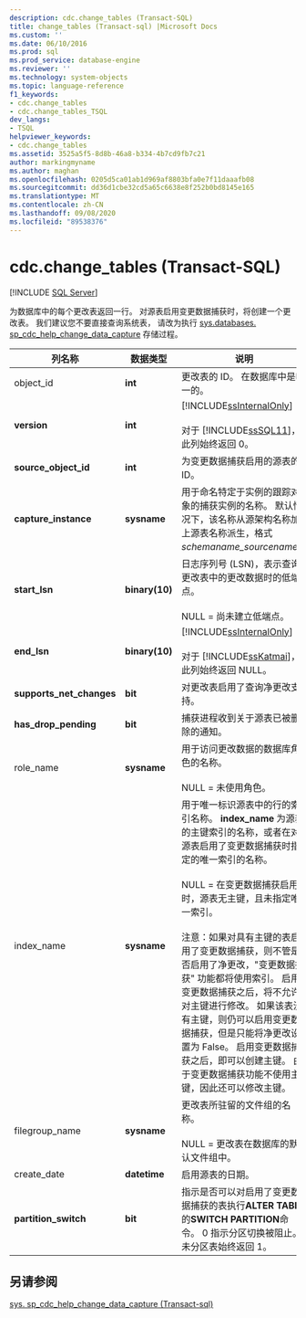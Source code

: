 ```yaml
---
description: cdc.change_tables (Transact-SQL)
title: change_tables (Transact-sql) |Microsoft Docs
ms.custom: ''
ms.date: 06/10/2016
ms.prod: sql
ms.prod_service: database-engine
ms.reviewer: ''
ms.technology: system-objects
ms.topic: language-reference
f1_keywords:
- cdc.change_tables
- cdc.change_tables_TSQL
dev_langs:
- TSQL
helpviewer_keywords:
- cdc.change_tables
ms.assetid: 3525a5f5-8d8b-46a8-b334-4b7cd9fb7c21
author: markingmyname
ms.author: maghan
ms.openlocfilehash: 0205d5ca01ab1d969af8803bfa0e7f11daaafb08
ms.sourcegitcommit: dd36d1cbe32cd5a65c6638e8f252b0bd8145e165
ms.translationtype: MT
ms.contentlocale: zh-CN
ms.lasthandoff: 09/08/2020
ms.locfileid: "89538376"
---
```

# <a name="cdcchange_tables-transact-sql"></a>cdc.change_tables (Transact-SQL)
[!INCLUDE [SQL Server](../../includes/applies-to-version/sqlserver.md)]

  为数据库中的每个更改表返回一行。 对源表启用变更数据捕获时，将创建一个更改表。 我们建议您不要直接查询系统表， 请改为执行 [sys.databases. sp_cdc_help_change_data_capture](../../relational-databases/system-stored-procedures/sys-sp-cdc-help-change-data-capture-transact-sql.md) 存储过程。  

|列名称|数据类型|说明|  
|-----------------|---------------|-----------------|  
|object_id|**int**|更改表的 ID。 在数据库中是唯一的。|  
|**version**|**int**|[!INCLUDE[ssInternalOnly](../../includes/ssinternalonly-md.md)]<br /><br /> 对于 [!INCLUDE[ssSQL11](../../includes/sssql11-md.md)]，此列始终返回 0。|  
|**source_object_id**|**int**|为变更数据捕获启用的源表的 ID。|  
|**capture_instance**|**sysname**|用于命名特定于实例的跟踪对象的捕获实例的名称。 默认情况下，该名称从源架构名称加上源表名称派生，格式 *schemaname_sourcename*。|  
|**start_lsn**|**binary(10)**|日志序列号 (LSN)，表示查询更改表中的更改数据时的低端点。<br /><br /> NULL = 尚未建立低端点。|  
|**end_lsn**|**binary(10)**|[!INCLUDE[ssInternalOnly](../../includes/ssinternalonly-md.md)]<br /><br /> 对于 [!INCLUDE[ssKatmai](../../includes/sskatmai-md.md)]，此列始终返回 NULL。|  
|**supports_net_changes**|**bit**|对更改表启用了查询净更改支持。|  
|**has_drop_pending**|**bit**|捕获进程收到关于源表已被删除的通知。|  
|role_name|**sysname**|用于访问更改数据的数据库角色的名称。<br /><br /> NULL = 未使用角色。|  
|index_name|**sysname**|用于唯一标识源表中的行的索引名称。 **index_name** 为源表的主键索引的名称，或者在对源表启用了变更数据捕获时指定的唯一索引的名称。<br /><br /> NULL = 在变更数据捕获启用时，源表无主键，且未指定唯一索引。<br /><br /> 注意：如果对具有主键的表启用了变更数据捕获，则不管是否启用了净更改，"变更数据捕获" 功能都将使用索引。 启用变更数据捕获之后，将不允许对主键进行修改。 如果该表没有主键，则仍可以启用变更数据捕获，但是只能将净更改设置为 False。 启用变更数据捕获之后，即可以创建主键。 由于变更数据捕获功能不使用主键，因此还可以修改主键。|  
|filegroup_name|**sysname**|更改表所驻留的文件组的名称。<br /><br /> NULL = 更改表在数据库的默认文件组中。|  
|create_date|**datetime**|启用源表的日期。|  
|**partition_switch**|**bit**|指示是否可以对启用了变更数据捕获的表执行**ALTER TABLE**的**SWITCH PARTITION**命令。 0 指示分区切换被阻止。 未分区表始终返回 1。|  
  
## <a name="see-also"></a>另请参阅  
 [sys. sp_cdc_help_change_data_capture &#40;Transact-sql&#41;](../../relational-databases/system-stored-procedures/sys-sp-cdc-help-change-data-capture-transact-sql.md)  
  
  
